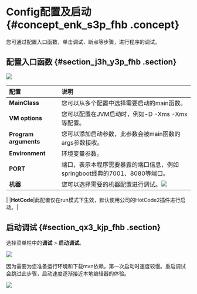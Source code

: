 # Config配置及启动 {#concept_enk_s3p_fhb .concept}

您可通过配置入口函数，单击调试、断点等步骤，进行程序的调试。

## 配置入口函数 {#section_j3h_y3p_fhb .section}

![](images/41761_zh-CN.gif)

|配置|说明|
|:-|:-|
|**MainClass**|您可以从多个配置中选择需要启动的main函数。|
|**VM options**|您可以配置在JVM启动时，例如-D -Xms -Xmx等配置。|
|**Program arguments**|您可以添加启动参数，此参数会被main函数的args参数接收。|
|**Environment**|环境变量参数。|
|**PORT**|端口，表示本程序需要暴露的端口信息，例如springboot经典的7001、8080等端口。|
|**机器**|您可以选择需要的机器配置进行调试。![](http://static-aliyun-doc.oss-cn-hangzhou.aliyuncs.com/assets/img/150118/156085274941765_zh-CN.png)

|
|**HotCode**|此配置仅在run模式下生效，默认使用公司的HotCode2插件进行启动。|

## 启动调试 {#section_qx3_kjp_fhb .section}

选择菜单栏中的**调试** \> **启动调试**。

![](http://static-aliyun-doc.oss-cn-hangzhou.aliyuncs.com/assets/img/150118/156085274941766_zh-CN.png)

因为需要为您准备运行环境和下载mvn依赖，第一次启动时速度较慢。重启调试会跳过此步骤，启动速度逐渐接近本地编辑器的体验。

![](images/41768_zh-CN.gif)

